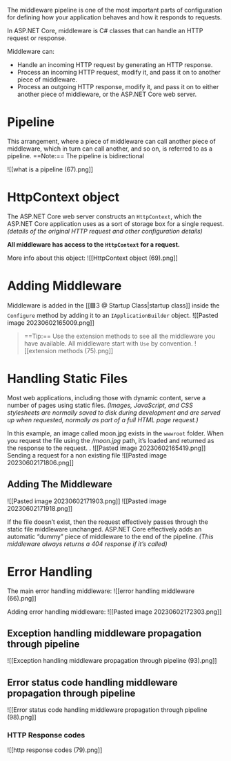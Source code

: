 The middleware pipeline is one of the most important parts of configuration for defining how your application behaves and how it responds to requests.

In ASP.NET Core, middleware is C# classes that can handle an HTTP request or response.

Middleware can:
- Handle an incoming HTTP request by generating an HTTP response.
- Process an incoming HTTP request, modify it, and pass it on to another piece of middleware.
- Process an outgoing HTTP response, modify it, and pass it on to either another piece of middleware, or the ASP.NET Core web server.

# Pipeline
This arrangement, where a piece of middleware can call another piece of middleware, which in turn can call another, and so on, is referred to as a pipeline.
==Note:== The pipeline is bidirectional

![[what is a pipeline (67).png]]

# HttpContext object
The ASP.NET Core web server constructs an `HttpContext`, which the ASP.NET Core application uses as a sort of storage box for a single request. *(details of the original HTTP request and other configuration details)*

**All middleware has access to the `HttpContext` for a request.**

More info about this object:
![[HttpContext object (69).png]]

# Adding Middleware
Middleware is added in the [[🟩3 @ Startup Class|startup class]] inside the `Configure` method by adding it to an `IApplicationBuilder` object.
![[Pasted image 20230602165009.png]]

> ==Tip:== Use the extension methods to see all the middleware you have available. All middleware start with `Use` by convention.
> ![[extension methods (75).png]]

# Handling Static Files
Most web applications, including those with dynamic content, serve a number of pages using static files. *(Images, JavaScript, and CSS stylesheets are normally saved to disk during development and are served up when requested, normally as part of a full HTML page request.)*

In this example, an image called moon.jpg exists in the `wwwroot` folder. When you request the file using the */moon.jpg* path, it’s loaded and returned as the response to the request. .
![[Pasted image 20230602165419.png]]
Sending a request for a non existing file
![[Pasted image 20230602171806.png]]

## Adding The Middleware
![[Pasted image 20230602171903.png]]
![[Pasted image 20230602171918.png]]

If the file doesn’t exist, then the request effectively passes through the static file middleware unchanged.
ASP.NET Core effectively adds an automatic “dummy” piece of middleware to the end of the pipeline. *(This middleware always returns a 404 response if it’s called)*


# Error Handling

The main error handling middleware:
![[error handling middleware (66).png]]

Adding error handling middleware:
![[Pasted image 20230602172303.png]]

## Exception handling middleware propagation through pipeline
![[Exception handling middleware propagation through pipeline (93).png]]

## Error status code handling middleware propagation through pipeline

![[Error status code handling middleware propagation through pipeline  (98).png]]

### HTTP Response codes
![[http response codes (79).png]]